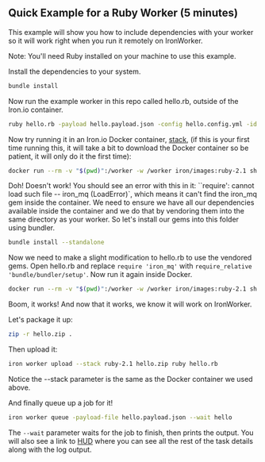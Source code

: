 ## Quick Example for a Ruby Worker (5 minutes)

This example will show you how to include dependencies with your worker so it will work right when you run it
remotely on IronWorker.

Note: You'll need Ruby installed on your machine to use this example.

Install the dependencies to your system.

```sh
bundle install
```

Now run the example worker in this repo called hello.rb, outside of the Iron.io container.

```sh
ruby hello.rb -payload hello.payload.json -config hello.config.yml -id 123
```

Now try running it in an Iron.io Docker container, [stack](http://dev.iron.io/worker/reference/environment/#default_language_versions), (if this is your first time running this, it will take a bit to download
the Docker container so be patient, it will only do it the first time):

```sh
docker run --rm -v "$(pwd)":/worker -w /worker iron/images:ruby-2.1 sh -c 'ruby hello.rb -payload hello.payload.json -config hello.config.yml -id 123'
```

Doh! Doesn't work! You should see an error with this in it: ``require': cannot load such file -- iron_mq (LoadError)`,
which means it can't find the iron_mq gem inside the container. We need to ensure we have all our dependencies
available inside the container and we do that by vendoring them into the same directory as your worker.
So let's install our gems into this folder using bundler.

```sh
bundle install --standalone
```

Now we need to make a slight modification to hello.rb to use the vendored gems. Open hello.rb and
replace `require 'iron_mq'` with `require_relative 'bundle/bundler/setup'`.  Now run it again
inside Docker.

```sh
docker run --rm -v "$(pwd)":/worker -w /worker iron/images:ruby-2.1 sh -c 'ruby hello.rb -payload hello.payload.json -config hello.config.yml -id 123'
```

Boom, it works! And now that it works, we know it will work on IronWorker.

Let's package it up:

```sh
zip -r hello.zip .
```

Then upload it:

```sh
iron worker upload --stack ruby-2.1 hello.zip ruby hello.rb
```

Notice the --stack parameter is the same as the Docker container we used above.

And finally queue up a job for it!

```sh
iron worker queue -payload-file hello.payload.json --wait hello
```

The `--wait` parameter waits for the job to finish, then prints the output.
You will also see a link to [HUD](http://hud.iron.io) where you can see all the rest of the task details along with the log output.
